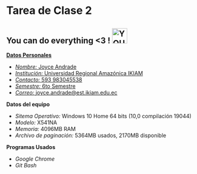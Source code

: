 # Tarea de Clase 2 

## You can do everything <3 !  <a href="https://tenor.com/view/encourage-raising-hands-cheer-appreciate-advocate-gif-1677932923826915821"> <img alt="YOU CAN DO IT" width="40" height="40">

**Datos Personales**
- *Nombre:* Joyce Andrade
- *Institución:* Universidad Regional Amazónica IKIAM
- *Contacto:* 593 983045538
- *Semestre:* 6to Semestre
- *Correo:* joyce.andrade@est.ikiam.edu.ec

**Datos del equipo**
- *Sitema Operativo:* Windows 10 Home 64 bits (10,0 compilación 19044)
- *Modelo:* X541NA
- *Memoria:* 4096MB RAM 
- *Archivo de paginación:* 5364MB usados, 2170MB disponible 

**Programas Usados** 
- *Google Chrome*
- *Git Bash* 
